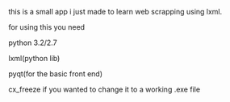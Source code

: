 this is a small app i just made to learn web scrapping using lxml.

for using this you need

python 3.2/2.7  

lxml(python lib)

pyqt(for the basic front end)

cx_freeze if you wanted to change it to a working .exe file 

